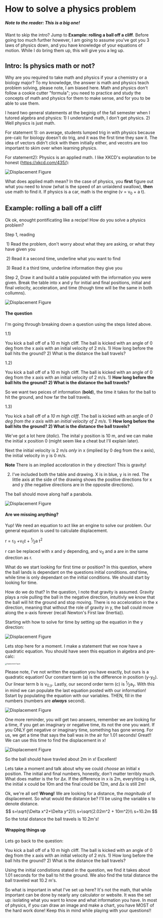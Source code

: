# How to solve a physics problem

##### Note to the reader: This is a big one!

Want to skip the intro? Jump to **Example: rolling a ball off a cliff**. Before going too much further however, I am going to assume you've got you 3 laws of physics down, and you have knowledge of your equations of motion. While I do bring them up, this will give you a leg up.

## Intro: Is physics math or not?

Why are you required to take math and physics if your a chemistry or a biology major? To my knowledge, the answer is math and physics teach problem solving, please note, I am biased here. Math and physics don't follow a cookie cutter "formula"; you need to practice and study the concepts of math and physics for them to make sense, and for you to be able to use them. 

I heard two general statements at the beginig of the fall semester when I tutored algebra and physics: 1)  I understand math, I don't get physics. 2) Well physics is just math.

For statement 1): on average, students lumped trig in with physics because pre-calc for biology doesn't do trig, and it was the first time they saw it. The idea of vectors didn't click with them initially either, and vecotrs are too important to skim over when learning physics.

For statement2): Physics is an applied math. I like XKCD's explanation to be honest (https://xkcd.com/435/):

![Displacement Figure](https://imgs.xkcd.com/comics/purity.png)

What does applied math mean? In the case of physics, you **first** figure out what you need to know (what is the speed of an unlaidend swallow), **then** use math to find it. If physics is a car, math is the engine (v = v<sub>0</sub> + a t). 

## Example: rolling a ball off a cliff

Ok ok, enought pontificating like a recipe! How do you solve a physics problem? 

Step 1, reading

​	1) Read the problem, don't worry about what they are asking, or what they have given you

​	2) Read it a second time, underline what you want to find

​	3) Read it a third time, underline information they give you

Step 2, Draw it and build a table populated with the information you were given. Break the table into x and y for initial and final positions, initial and final velocity, acceleration, and time (though time will be the same in both collumns).

![Displacement Figure](/Users/liamsharp/github/LiamsBlog/_images/Physics_Math_or_Not/Physics_Math_or_Not.0011.png)

#### The question

I'm going through breaking down a question using the steps listed above.

1.1) 

You kick a ball off of a 10 m high cliff. The ball is kicked with an angle of 0 deg from the x axis with an initial velocity of 2 m/s. 1) How long before the ball hits the ground? 2) What is the distance the ball travels?

1.2)

You kick a ball off of a 10 m high cliff. The ball is kicked with an angle of 0 deg from the x axis with an initial velocity of 2 m/s. 1) **How long before the ball hits the ground? 2) What is the distance the ball travels?**

So we want two peices of information (**bold**), the time it takes for the ball to hit the ground, and how far the ball travels.

1.3)

You kick a ball off of a *10 m high cliff*. The ball is kicked with an angle of *0 deg from the x axis* with an *initial velocity of 2 m/s*. 1) **How long before the ball hits the ground? 2) What is the distance the ball travels?**

We've got a lot here (*italic*). The inital y position is 10 m, and we can make the initial x position 0 (might seem like a cheat but I'll explain later).

Next the initial velocity is 2 m/s *only* in x (implied by 0 deg from the x axis), the initial velocity in y is 0 m/s.

**Note** There is an implied acceloration in the y direction! This is gravity!

2) I've included both the table and drawing. X is in blue, y is in red. The little axis at the side of the drawing shows the positive directions for x and y (the negative directions are in the opposite directions).

The ball should move along half a parabola. 

![Displacement Figure](/Users/liamsharp/github/LiamsBlog/_images/Physics_Math_or_Not/Physics_Math_or_Not.0012.png)



#### Are we missing anything?

Yup! We need an equation to act like an engine to solve our problem. Our general equation is used to calculate displacement.

r = r<sub>0</sub> +v<sub>0</sub>t + <sup>1</sup>&frasl;<sub>2</sub>a t<sup>2</sup> 

r can be replaced with x and y depending, and v<sub>0</sub> and a are in the same direction as r. 

What do we start looking for first time or position? In this question, where the ball lands is dependant on the questions initial conditions. *and* time, while time is only dependant on the initial conditions. We should start by looking for time.

How do we do that? In the question, I note that gravity is assumed. Gravity plays a role pulling the ball in the negative direction, intuitivly we know that the ball will hit the ground and stop moving. There is no acceloration in the x direction, meaning that without the role of gravity in y, the ball could move along the x-axis forever (recall Newton's First law (Inertia)).

Starting with how to solve for time by setting up the equation in the y direction:

![Displacement Figure](/Users/liamsharp/github/LiamsBlog/_images/Physics_Math_or_Not/Physics_Math_or_Not.0041.png)

Lets stop here for a moment. I make a statement that we now have a quadratic equation. You should have seen this equation in algebra and pre-calc:

<img src="/Users/liamsharp/github/LiamsBlog/_images/Physics_Math_or_Not/QuadraticEq.png" alt="Displacement Figure" style="zoom: 33%;" />

Please note, I've not written the equation you have exactly, but ours is a quadratic equation! Our constant term (a) is the difference in position (y-y<sub>0</sub>). Our linear term b is v<sub>0,y</sub>. Lastly, our second order term (c) is <sup>1</sup>&frasl;<sub>2</sub>a<sub>y</sub>. With this in mind we can populate the last equation posted with our information! Sstart by populating the equation with our variables. THEN, fill in the numbers (numbers are _**always**_ second).

![Displacement Figure](/Users/liamsharp/github/LiamsBlog/_images/Physics_Math_or_Not/Physics_Math_or_Not.0042.png)

One more reminder, you will get two answers, remember we are looking for a time, if you get an imaginary or negative time, its not the one you want. If you ONLY get negative or imaginary time, something has gone wrong. For us, we get a time that says the ball was in the air for 1.01 seconds! Great!! We can use this time to find the displacement in x!

![Displacement Figure](/Users/liamsharp/github/LiamsBlog/_images/Physics_Math_or_Not/Physics_Math_or_Not.005.png)

So the ball should have travled about 2m in x! Excellent! 



Lets take a moment and talk about why we could *choose* an initial x position. The initial and final numbers, honestly, don't matter terribly much. What does matter is the for Δx. If the difference in x is 2m, everyhting is ok, the initial x could be 10m and the final could be 12m, and Δx is still 2m!

Ok, we're all set! **Wrong!** We are looking for a distance, the *magnitude* of displacement. So what would the distance be? I'll be using the variable s to denote distance.
$$
s=\sqrt{\Delta x^2+\Delta y^2}\\
s=\sqrt{2.02m^2 + 10m^2}\\
s=10.2m
$$
So the total distance the ball travels is 10.2m's!

#### Wrapping things up

Lets go back to the question:

You kick a ball off of a 10 m high cliff. The ball is kicked with an angle of 0 deg from the x axis with an initial velocity of 2 m/s. 1) How long before the ball hits the ground? 2) What is the distance the ball travels?

Using the initial condistions stated in the question, we find it takes about 1.01 seconds for the ball to hit the ground. We also find the total distance the ball traveled wat 10.2 m's.

So what is important in what I've set up here? It's not the math, that while important can be done by nearly any calculator or website. It was the set up: isolating what you want to know and what information you have. In most of physics, if you can draw an image and make a chart, you have MOST of the hard work done! Keep this in mind while playing with your questions!!

